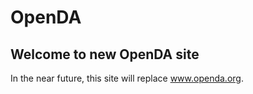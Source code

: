 # OpenDA

## Welcome to new OpenDA site

In the near future, this site will replace www.openda.org.

